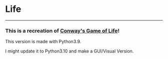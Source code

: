 # Life
---

### This is a recreation of [Conway's Game of Life](https://en.wikipedia.org/wiki/Conway%27s_Game_of_Life)!

This version is made with Python3.9.


I might update it to Python3.10 and make a GUI/Visual Version.
